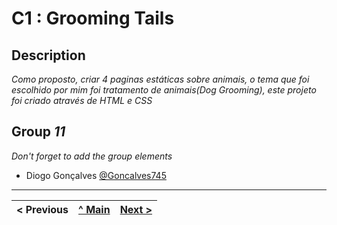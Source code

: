 # C1 : Grooming Tails
## Description
_Como proposto, criar 4 paginas estáticas sobre animais, o tema que foi escolhido por mim foi tratamento de animais(Dog Grooming), este projeto foi criado através de HTML e CSS_


## Group _11_

_Don't forget to add the group elements_

* Diogo Gonçalves [@Goncalves745](https://github.com/goncalves745)



---
< Previous | [^ Main](../../../) | [Next >](c2.md)
:--- | :---: | ---: 
